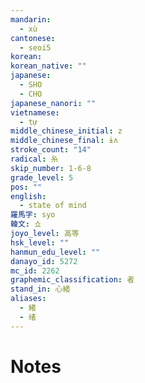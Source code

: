 ```yaml
---
mandarin:
  - xù
cantonese:
  - seoi5
korean:
korean_native: ""
japanese:
  - SHO
  - CHO
japanese_nanori: ""
vietnamese:
  - tự
middle_chinese_initial: z
middle_chinese_final: ɨʌ
stroke_count: "14"
radical: 糸
skip_number: 1-6-8
grade_level: 5
pos: ""
english:
  - state of mind
羅馬字: syo
韓文: 쇼
joyo_level: 高等
hsk_level: ""
hanmun_edu_level: ""
danayo_id: 5272
mc_id: 2262
graphemic_classification: 者
stand_in: 心緒
aliases:
  - 緖
  - 绪
---
```


# Notes
